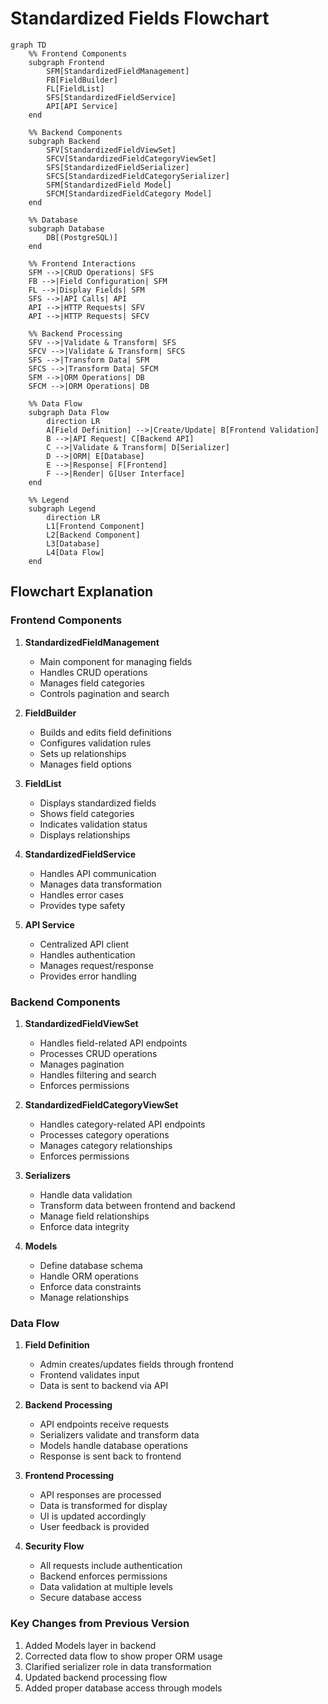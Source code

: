 # Standardized Fields Flowchart

```mermaid
graph TD
    %% Frontend Components
    subgraph Frontend
        SFM[StandardizedFieldManagement]
        FB[FieldBuilder]
        FL[FieldList]
        SFS[StandardizedFieldService]
        API[API Service]
    end

    %% Backend Components
    subgraph Backend
        SFV[StandardizedFieldViewSet]
        SFCV[StandardizedFieldCategoryViewSet]
        SFS[StandardizedFieldSerializer]
        SFCS[StandardizedFieldCategorySerializer]
        SFM[StandardizedField Model]
        SFCM[StandardizedFieldCategory Model]
    end

    %% Database
    subgraph Database
        DB[(PostgreSQL)]
    end

    %% Frontend Interactions
    SFM -->|CRUD Operations| SFS
    FB -->|Field Configuration| SFM
    FL -->|Display Fields| SFM
    SFS -->|API Calls| API
    API -->|HTTP Requests| SFV
    API -->|HTTP Requests| SFCV

    %% Backend Processing
    SFV -->|Validate & Transform| SFS
    SFCV -->|Validate & Transform| SFCS
    SFS -->|Transform Data| SFM
    SFCS -->|Transform Data| SFCM
    SFM -->|ORM Operations| DB
    SFCM -->|ORM Operations| DB

    %% Data Flow
    subgraph Data Flow
        direction LR
        A[Field Definition] -->|Create/Update| B[Frontend Validation]
        B -->|API Request| C[Backend API]
        C -->|Validate & Transform| D[Serializer]
        D -->|ORM| E[Database]
        E -->|Response| F[Frontend]
        F -->|Render| G[User Interface]
    end

    %% Legend
    subgraph Legend
        direction LR
        L1[Frontend Component]
        L2[Backend Component]
        L3[Database]
        L4[Data Flow]
    end
```

## Flowchart Explanation

### Frontend Components
1. **StandardizedFieldManagement**
   - Main component for managing fields
   - Handles CRUD operations
   - Manages field categories
   - Controls pagination and search

2. **FieldBuilder**
   - Builds and edits field definitions
   - Configures validation rules
   - Sets up relationships
   - Manages field options

3. **FieldList**
   - Displays standardized fields
   - Shows field categories
   - Indicates validation status
   - Displays relationships

4. **StandardizedFieldService**
   - Handles API communication
   - Manages data transformation
   - Handles error cases
   - Provides type safety

5. **API Service**
   - Centralized API client
   - Handles authentication
   - Manages request/response
   - Provides error handling

### Backend Components
1. **StandardizedFieldViewSet**
   - Handles field-related API endpoints
   - Processes CRUD operations
   - Manages pagination
   - Handles filtering and search
   - Enforces permissions

2. **StandardizedFieldCategoryViewSet**
   - Handles category-related API endpoints
   - Processes category operations
   - Manages category relationships
   - Enforces permissions

3. **Serializers**
   - Handle data validation
   - Transform data between frontend and backend
   - Manage field relationships
   - Enforce data integrity

4. **Models**
   - Define database schema
   - Handle ORM operations
   - Enforce data constraints
   - Manage relationships

### Data Flow
1. **Field Definition**
   - Admin creates/updates fields through frontend
   - Frontend validates input
   - Data is sent to backend via API

2. **Backend Processing**
   - API endpoints receive requests
   - Serializers validate and transform data
   - Models handle database operations
   - Response is sent back to frontend

3. **Frontend Processing**
   - API responses are processed
   - Data is transformed for display
   - UI is updated accordingly
   - User feedback is provided

4. **Security Flow**
   - All requests include authentication
   - Backend enforces permissions
   - Data validation at multiple levels
   - Secure database access

### Key Changes from Previous Version
1. Added Models layer in backend
2. Corrected data flow to show proper ORM usage
3. Clarified serializer role in data transformation
4. Updated backend processing flow
5. Added proper database access through models 